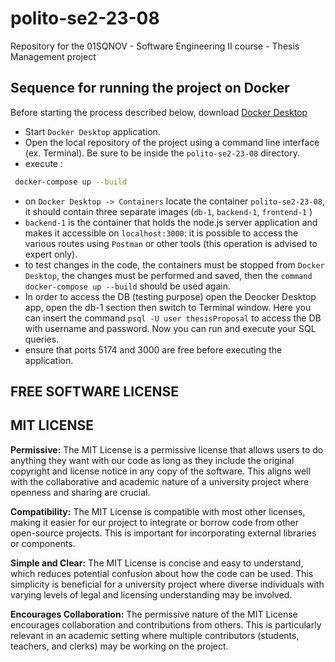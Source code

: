 # polito-se2-23-08
Repository for the 01SQNOV - Software Engineering II course - Thesis Management project

## Sequence for running the project on Docker

Before starting the process described below, download [Docker Desktop](https://www.docker.com/products/docker-desktop/)

- Start `Docker Desktop` application.
- Open the local repository of the project using a command line interface (ex. Terminal). Be sure to be inside the `polito-se2-23-08` directory.
- execute :

```sh
 docker-compose up --build
```

- on `Docker Desktop -> Containers` locate the container `polito-se2-23-08`, it should contain three separate images (`db-1`, `backend-1`, `frontend-1` )
- `backend-1` is the container that holds the node.js server application and makes it accessible on `localhost:3000`: it is possible to access the various routes using `Postman` or other tools (this operation is advised to expert only).
- to test changes in the code, the containers must be stopped from `Docker Desktop`, the changes must be performed and saved, then the `command docker-compose up --build` should be used again.
- In order to access the DB (testing purpose) open the Deocker Desktop app, open the db-1 section then switch to Terminal window. Here you can insert the command `psql -U user thesisProposal` to access the DB with username and password. Now you can run and execute your SQL queries.
- ensure that ports 5174 and 3000 are free before executing the application.

## FREE SOFTWARE LICENSE

## MIT LICENSE
**Permissive:** The MIT License is a permissive license that allows users to do anything they want with our code as long as they include the original copyright and license notice in any copy of the software. This aligns well with the collaborative and academic nature of a university project where openness and sharing are crucial.

**Compatibility:** The MIT License is compatible with most other licenses, making it easier for our project to integrate or borrow code from other open-source projects. This is important for incorporating external libraries or components.

**Simple and Clear:** The MIT License is concise and easy to understand, which reduces potential confusion about how the code can be used. This simplicity is beneficial for a university project where diverse individuals with varying levels of legal and licensing understanding may be involved.

**Encourages Collaboration:** The permissive nature of the MIT License encourages collaboration and contributions from others. This is particularly relevant in an academic setting where multiple contributors (students, teachers, and clerks) may be working on the project.
